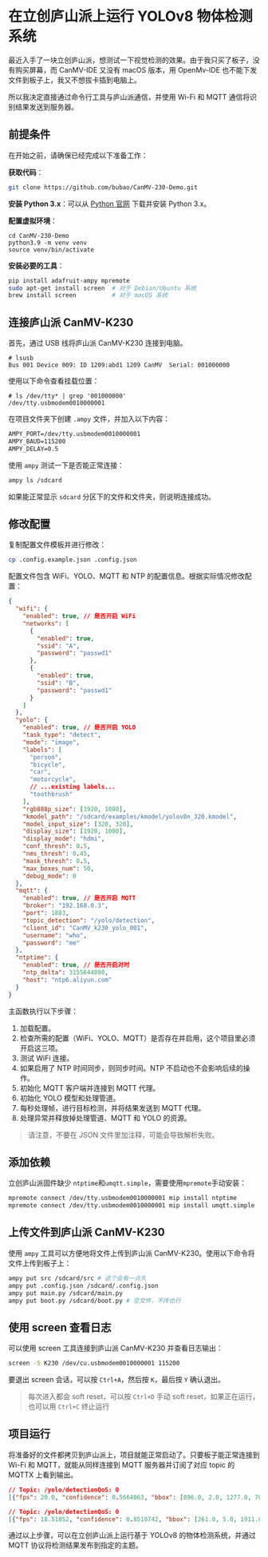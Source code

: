 # 在立创庐山派上运行 YOLOv8 物体检测系统

最近入手了一块立创庐山派，想测试一下视觉检测的效果。由于我只买了板子，没有购买屏幕，而 CanMV-IDE 又没有 macOS 版本，用 OpenMv-IDE 也不能下发文件到板子上，我又不想拔卡插到电脑上。

所以我决定直接通过命令行工具与庐山派通信，并使用 Wi-Fi 和 MQTT 通信将识别结果发送到服务器。

## 前提条件

在开始之前，请确保已经完成以下准备工作：

**获取代码**：

```bash
git clone https://github.com/bubao/CanMV-230-Demo.git
```

**安装 Python 3.x**：可以从 [Python 官网](https://www.python.org/downloads/) 下载并安装 Python 3.x。

**配置虚拟环境**：

```shell
cd CanMV-230-Demo
python3.9 -m venv venv
source venv/bin/activate
```

**安装必要的工具**：

```bash
pip install adafruit-ampy mpremote
sudo apt-get install screen  # 对于 Debian/Ubuntu 系统
brew install screen          # 对于 macOS 系统
```

## 连接庐山派 CanMV-K230

首先，通过 USB 线将庐山派 CanMV-K230 连接到电脑。

```shell
# lsusb
Bus 001 Device 009: ID 1209:abd1 1209 CanMV  Serial: 001000000
```

使用以下命令查看挂载位置：

```shell
# ls /dev/tty* | grep '001000000'
/dev/tty.usbmodem0010000001
```

在项目文件夹下创建 `.ampy` 文件，并加入以下内容：

```txt
AMPY_PORT=/dev/tty.usbmodem0010000001
AMPY_BAUD=115200
AMPY_DELAY=0.5
```

使用 `ampy` 测试一下是否能正常连接：

```bash
ampy ls /sdcard
```

如果能正常显示 `sdcard` 分区下的文件和文件夹，则说明连接成功。

## 修改配置

复制配置文件模板并进行修改：

```bash
cp .config.example.json .config.json
```

配置文件包含 WiFi、YOLO、MQTT 和 NTP 的配置信息。根据实际情况修改配置：

```json
{
  "wifi": {
    "enabled": true, // 是否开启 WiFi
    "networks": [
      {
        "enabled": true,
        "ssid": "A",
        "password": "passwd1"
      },
      {
        "enabled": true,
        "ssid": "B",
        "password": "passwd1"
      }
    ]
  },
  "yolo": {
    "enabled": true, // 是否开启 YOLO
    "task_type": "detect",
    "mode": "image",
    "labels": [
      "person",
      "bicycle",
      "car",
      "motorcycle",
      // ...existing labels...
      "toothbrush"
    ],
    "rgb888p_size": [1920, 1080],
    "kmodel_path": "/sdcard/examples/kmodel/yolov8n_320.kmodel",
    "model_input_size": [320, 320],
    "display_size": [1920, 1080],
    "display_mode": "hdmi",
    "conf_thresh": 0.5,
    "nms_thresh": 0.45,
    "mask_thresh": 0.5,
    "max_boxes_num": 50,
    "debug_mode": 0
  },
  "mqtt": {
    "enabled": true, // 是否开启 MQTT
    "broker": "192.168.0.3",
    "port": 1883,
    "topic_detection": "/yolo/detection",
    "client_id": "CanMV_k230_yolo_001",
    "username": "who",
    "password": "me"
  },
  "ntptime": {
    "enabled": true, // 是否开启对时
    "ntp_delta": 3155644800,
    "host": "ntp6.aliyun.com"
  }
}
```

主函数执行以下步骤：

1. 加载配置。
2. 检查所需的配置（WiFi、YOLO、MQTT）是否存在并启用，这个项目里必须开启这三项。
3. 测试 WiFi 连接。
4. 如果启用了 NTP 时间同步，则同步时间。NTP 不启动也不会影响后续的操作。
5. 初始化 MQTT 客户端并连接到 MQTT 代理。
6. 初始化 YOLO 模型和处理管道。
7. 每秒处理帧，进行目标检测，并将结果发送到 MQTT 代理。
8. 处理异常并释放掉处理管道、MQTT 和 YOLO 的资源。

> 请注意，不要在 JSON 文件里加注释，可能会导致解析失败。

## 添加依赖

立创庐山派固件缺少 `ntptime`和`umqtt.simple`，需要使用`mpremote`手动安装：

```bash
mpremote connect /dev/tty.usbmodem0010000001 mip install ntptime
mpremote connect /dev/tty.usbmodem0010000001 mip install umqtt.simple
```

## 上传文件到庐山派 CanMV-K230

使用 `ampy` 工具可以方便地将文件上传到庐山派 CanMV-K230。使用以下命令将文件上传到板子上：

```bash
ampy put src /sdcard/src # 这个会有一点久
ampy put .config.json /sdcard/.config.json
ampy put main.py /sdcard/main.py
ampy put boot.py /sdcard/boot.py # 空文件，不传也行
```

## 使用 screen 查看日志

可以使用 screen 工具连接到庐山派 CanMV-K230 并查看日志输出：

```bash
screen -S K230 /dev/cu.usbmodem0010000001 115200
```

要退出 screen 会话，可以按 `Ctrl+A`，然后按 `K`，最后按 `Y` 确认退出。

> 每次进入都会 soft reset，可以按 `Ctrl+D` 手动 soft reset，如果正在运行，也可以用 `Ctrl+C` 终止运行

## 项目运行

将准备好的文件都拷贝到庐山派上，项目就能正常启动了。只要板子能正常连接到 Wi-Fi 和 MQTT，就能从同样连接到 MQTT 服务器并订阅了对应 topic 的 MQTTX 上看到输出。

```json
// Topic: /yolo/detectionQoS: 0
[{"fps": 20.0, "confidence": 0.5664063, "bbox": [896.0, 2.0, 1277.0, 701.0], "label": "person"}]

// Topic: /yolo/detectionQoS: 0
[{"fps": 18.51852, "confidence": 0.8510742, "bbox": [261.0, 5.0, 1911.0, 1042.0], "label": "person"}]
```

通过以上步骤，可以在立创庐山派上运行基于 YOLOv8 的物体检测系统，并通过 MQTT 协议将检测结果发布到指定的主题。
